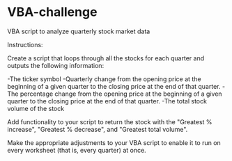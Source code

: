 # VBA-challenge
VBA script to analyze quarterly stock market data

Instructions:

Create a script that loops through all the stocks for each quarter and outputs the following information:
  
  -The ticker symbol
  -Quarterly change from the opening price at the beginning of a given quarter to the closing price at the end of that quarter.
  -The percentage change from the opening price at the beginning of a given quarter to the closing price at the end of that quarter.
  -The total stock volume of the stock
  
Add functionality to your script to return the stock with the "Greatest % increase", "Greatest % decrease", and "Greatest total volume".

Make the appropriate adjustments to your VBA script to enable it to run on every worksheet (that is, every quarter) at once.
